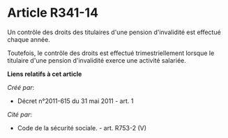 # Article R341-14

Un contrôle des droits des titulaires d'une pension d'invalidité est effectué chaque année. 

Toutefois, le contrôle des droits est effectué trimestriellement lorsque le titulaire d'une pension d'invalidité exerce une
activité salariée.

**Liens relatifs à cet article**

_Créé par_:

  - Décret n°2011-615 du 31 mai 2011 - art. 1

_Cité par_:

  - Code de la sécurité sociale. - art. R753-2 (V)
